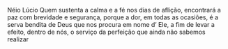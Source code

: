 Néio Lúcio
Quem sustenta a calma e a fé nos dias de aflição, encontrará a paz com brevidade e segurança, porque a dor, em todas as ocasiões, é a serva bendita de Deus que nos procura em nome d’ Ele, a fim de levar a efeito, dentro de nós, o serviço da perfeição que ainda não sabemos realizar
